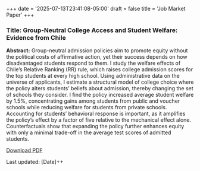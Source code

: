 +++
date = '2025-07-13T23:41:08-05:00'
draft = false
title = 'Job Market Paper'
+++

### Title: Group-Neutral College Access and Student Welfare: Evidence from Chile

**Abstract:** Group-neutral admission policies aim to promote equity without the political costs of affirmative action, yet their success depends on how disadvantaged students respond to them. I study the welfare effects of Chile’s Relative Ranking (RR) rule, which raises college admission scores for the top students at every high school. Using administrative data on the universe of applicants, I estimate a structural model of college choice where the policy alters students’ beliefs about admission, thereby changing the set of schools they consider. I find the policy increased average student welfare by 1.5%, concentrating gains among students from public and voucher schools while reducing welfare for students from private schools. Accounting for students’ behavioral response is important, as it amplifies the policy’s effect by a factor of five relative to the mechanical effect alone. Counterfactuals show that expanding the policy further enhances equity with only a minimal trade-off in the average test scores of admitted students.

[Download PDF](/files/jmp-juan-fuentes.pdf)

Last updated: [Date]++
